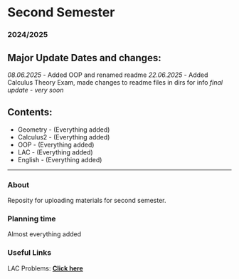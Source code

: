# Second Semester
### 2024/2025

## Major Update Dates and changes:
*08.06.2025* - Added OOP and renamed readme
*22.06.2025* - Added Calculus Theory Exam, made changes to readme files in dirs for info
*final update - very soon*

## Contents:

- Geometry - (Everything added)
- Calculus2 - (Everything added)
- OOP - (Everything added)
- LAC - (Everything added)
- English - (Everything added)

---

### About

Reposity for uploading materials for second semester.

### Planning time

Almost everything added

### Useful Links

LAC Problems: [**Click here**](https://store.fmi.uni-sofia.bg/fmi/logic/eai.html)
